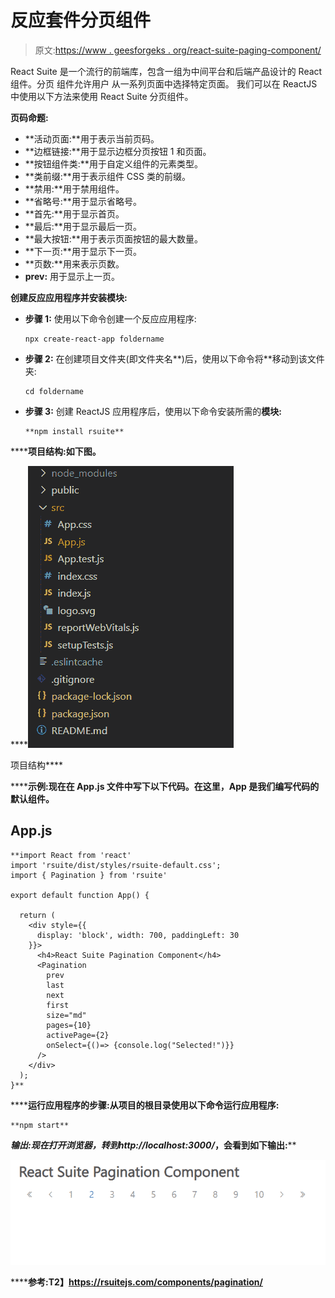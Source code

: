 # 反应套件分页组件

> 原文:[https://www . geesforgeks . org/react-suite-paging-component/](https://www.geeksforgeeks.org/react-suite-pagination-component/)

React Suite 是一个流行的前端库，包含一组为中间平台和后端产品设计的 React 组件。分页  组件允许用户 从一系列页面中选择特定页面。 我们可以在 ReactJS 中使用以下方法来使用 React Suite 分页组件。

**页码命题:**

*   **活动页面:**用于表示当前页码。
*   **边框链接:**用于显示边框分页按钮 1 和页面。
*   **按钮组件类:**用于自定义组件的元素类型。
*   **类前缀:**用于表示组件 CSS 类的前缀。
*   **禁用:**用于禁用组件。
*   **省略号:**用于显示省略号。
*   **首先:**用于显示首页。
*   **最后:**用于显示最后一页。
*   **最大按钮:**用于表示页面按钮的最大数量。
*   **下一页:**用于显示下一页。
*   **页数:**用来表示页数。
*   **prev:** 用于显示上一页。

**创建反应应用程序并安装模块:**

*   **步骤 1:** 使用以下命令创建一个反应应用程序:

    ```
    npx create-react-app foldername
    ```

*   **步骤 2:** 在创建项目文件夹(即文件夹名**)后，使用以下命令将**移动到该文件夹:

    ```
    cd foldername
    ```

*   **步骤 3:** 创建 ReactJS 应用程序后，使用以下命令安装所需的****模块:****

    ```
    **npm install rsuite**
    ```

******项目结构:**如下图。****

****![](img/f04ae0d8b722a9fff0bd9bd138b29c23.png)

项目结构**** 

******示例:**现在在 **App.js** 文件中写下以下代码。在这里，App 是我们编写代码的默认组件。****

## ****App.js****

```
**import React from 'react'
import 'rsuite/dist/styles/rsuite-default.css';
import { Pagination } from 'rsuite'

export default function App() {

  return (
    <div style={{
      display: 'block', width: 700, paddingLeft: 30
    }}>
      <h4>React Suite Pagination Component</h4>
      <Pagination
        prev
        last
        next
        first
        size="md"
        pages={10}
        activePage={2}
        onSelect={()=> {console.log("Selected!")}}
      />
    </div>
  );
}**
```

******运行应用程序的步骤:**从项目的根目录使用以下命令运行应用程序:****

```
**npm start**
```

******输出:**现在打开浏览器，转到***http://localhost:3000/***，会看到如下输出:****

****![](img/8066a617e79a7d460f609fce38c51cbe.png)****

******参考:**T2】https://rsuitejs.com/components/pagination/****